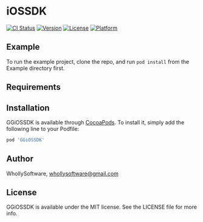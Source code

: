 # iOSSDK

[![CI Status](https://img.shields.io/travis/gauravgudaliya/GGiOSSDK.svg?style=flat)](https://travis-ci.org/gauravgudaliya/GGiOSSDK)
[![Version](https://img.shields.io/cocoapods/v/iOSSDK.svg?style=flat)](https://cocoapods.org/pods/GGiOSSDK)
[![License](https://img.shields.io/cocoapods/l/iOSSDK.svg?style=flat)](https://cocoapods.org/pods/GGiOSSDK)
[![Platform](https://img.shields.io/cocoapods/p/iOSSDK.svg?style=flat)](https://cocoapods.org/pods/GGiOSSDK)

## Example

To run the example project, clone the repo, and run `pod install` from the Example directory first.

## Requirements

## Installation

GGiOSSDK is available through [CocoaPods](https://cocoapods.org). To install
it, simply add the following line to your Podfile:

```ruby
pod 'GGiOSSDK'
```

## Author

WhollySoftware, whollysoftware@gmail.com

## License

GGiOSSDK is available under the MIT license. See the LICENSE file for more info.
